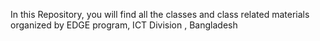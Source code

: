 In this Repository, you will find all the classes and class related materials organized by EDGE program, ICT Division , Bangladesh
